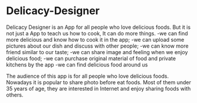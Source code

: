 # Delicacy-Designer
Delicacy Designer is an App for all people who love delicious foods. But it is not just a App to teach us how to cook, It can do more things.
-we can find more delicious and know how to cook it in the app;
-we can upload some pictures about our dish and discuss with other people;
-we can know more friend similar to our taste;
-we can share image and feeling when we enjoy delicious food;
-we can purchase original material of food and private kitchens by the app
-we can find delicious food around us


The audience of this app is for all people who love delicious foods. Nowadays it is popular to share photo before eat foods. Most of them under 35 years of age, they are interested in Internet and enjoy sharing foods with others. 
